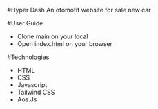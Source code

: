 #Hyper Dash
An otomotif website for sale new car

#User Guide
- Clone main on your local
- Open index.html on your browser

#Technologies
- HTML
- CSS
- Javascript
- Tailwind CSS
- Aos.Js